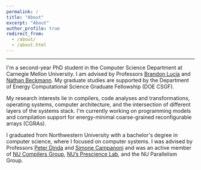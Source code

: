 ```yaml
---
permalink: /
title: "About"
excerpt: "About"
author_profile: true
redirect_from: 
  - /about/
  - /about.html
---
```


---

I'm a second-year PhD student in the Computer Science Department at Carnegie
Mellon University. I am advised by Professors [Brandon Lucia](https://brandonlucia.com/)
and [Nathan Beckmann](https://www.cs.cmu.edu/~beckmann/). My graduate studies are supported 
by the Department of Energy Computational Science Graduate Fellowship (DOE CSGF). 

My research interests lie in compilers, code analyses and
transformations, operating systems, computer architecture, and 
the intersection of different layers of the systems stack. 
I'm currently working on programming models and compilation support 
for energy-minimal coarse-grained reconfigurable arrays (CGRAs). 

I graduated from Northwestern University with a bachelor's degree 
in computer science, where I focused on computer systems. 
I was advised by Professors [Peter Dinda](http://pdinda.org/) and 
[Simone Campanoni](https://users.cs.northwestern.edu/~simonec/) and 
was an active member of [NU Compilers Group](https://users.cs.northwestern.edu/~simonec/Team.html#Collaboration),
[NU’s Prescience Lab](http://www.presciencelab.org/), and the NU Parallelism 
Group. 
